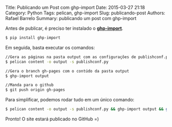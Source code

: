 Title: Publicando um Post com ghp-import
Date: 2015-03-27 21:18
Category: Python
Tags: pelican, ghp-import
Slug: publicando-post
Authors: Rafael Barrelo
Summary: publicando um post com ghp-import

Antes de publicar, é preciso ter instalado o **[ghp-import]**.

```sh
$ pip install ghp-import
```

Em seguida, basta executar os comandos:

```sh
//Gera as páginas na pasta output com as configurações de publishconf.py
$ pelican content -o output -s publishconf.py

//Gera o branch gh-pages com o contúdo da pasta output
$ ghp-import output

//Manda para o github
$ git push origin gh-pages
```

Para simplificar, podemos rodar tudo em um único comando:
```sh
$ pelican content -o output -s publishconf.py && ghp-import output && git push origin gh-pages
```

Pronto!
O site estará publicado no GitHub =)


[ghp-import]:https://github.com/davisp/ghp-import
